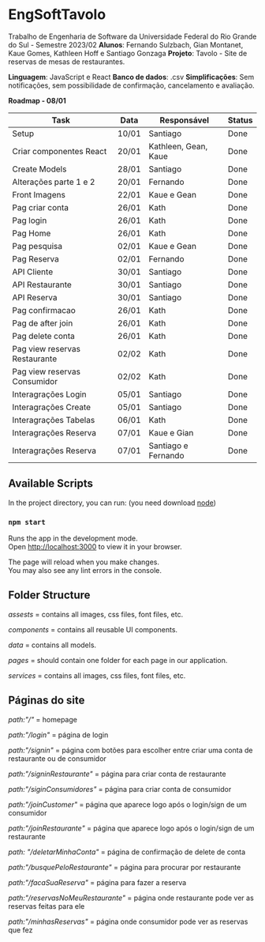 # EngSoftTavolo

Trabalho de Engenharia de Software da Universidade Federal do Rio Grande do Sul - Semestre 2023/02 
**Alunos**: Fernando Sulzbach, Gian Montanet, Kaue Gomes, Kathleen Hoff e Santiago Gonzaga
**Projeto**: Tavolo -  Site de reservas de mesas de restaurantes.

**Linguagem**: JavaScript e React 
**Banco de dados**: .csv
**Simplificações**: Sem notificações, sem possibilidade de confirmação, cancelamento e avaliação. 

**Roadmap - 08/01**

| Task  | Data | Responsável | **Status** |
| ------------- | ------------- | ------------- | ------------- |
| Setup  | 10/01  | Santiago | Done |
| Criar componentes React  | 20/01  | Kathleen, Gean, Kaue | Done |
| Create Models | 28/01 | Santiago | Done |
| Alterações parte 1 e 2 | 20/01 | Fernando | Done |
| Front Imagens | 22/01 | Kaue e Gean | Done |
| Pag criar conta | 26/01 | Kath | Done |
| Pag login | 26/01 | Kath | Done |
| Pag Home | 26/01 | Kath | Done |
| Pag pesquisa | 02/01 | Kaue e Gean | Done |
| Pag Reserva | 02/01 | Fernando | Done |
| API Cliente | 30/01 | Santiago | Done |
| API Restaurante | 30/01 | Santiago | Done |
| API Reserva | 30/01 | Santiago | Done |
| Pag confirmacao | 26/01 | Kath | Done |
| Pag de after join | 26/01 | Kath | Done |
| Pag delete conta | 26/01 | Kath | Done |
| Pag view reservas Restaurante | 02/02 | Kath | Done |
| Pag view reservas Consumidor | 02/02 | Kath | Done |
| Interagrações Login | 05/01 | Santiago | Done |
| Interagrações Create | 05/01 | Santiago | Done |
| Interagrações Tabelas | 06/01 | Kath | Done |
| Interagrações Reserva | 07/01 | Kaue e Gian | Done |
| Interagrações Reserva | 07/01 | Santiago e Fernando | Done |

## Available Scripts

In the project directory, you can run:
(you need download [node](https://nodejs.org/en))

### `npm start`

Runs the app in the development mode.\
Open [http://localhost:3000](http://localhost:3000) to view it in your browser.

The page will reload when you make changes.\
You may also see any lint errors in the console.

## Folder Structure

*assests* = contains all images, css files, font files, etc.

*components* = contains all reusable UI components.

*data* = contains all models.

*pages* = should contain one folder for each page in our application.

*services* = contains all images, css files, font files, etc.

## Páginas do site

*path:"/"* = homepage

*path:"/login"* = página de login

*path:"/signin"* = página com botões para escolher entre criar uma conta de restaurante ou de consumidor

*path:"/signinRestaurante"* = página para criar conta de restaurante

*path:"/siginConsumidores"* = página para criar conta de consumidor

*path:"/joinCustomer"* = página que aparece logo após o login/sign de um consumidor

*path:"/joinRestaurante"* = página que aparece logo após o login/sign de um restaurante

*path: "/deletarMinhaConta"* = página de confirmação de delete de conta

*path:"/busquePeloRestaurante"* = página para procurar por restaurante

*path:"/facaSuaReserva"* = página para fazer a reserva

*path:"/reservasNoMeuRestaurante"* = página onde restaurante pode ver as reservas feitas para ele

*path:"/minhasReservas"* = página onde consumidor pode ver as reservas que fez



